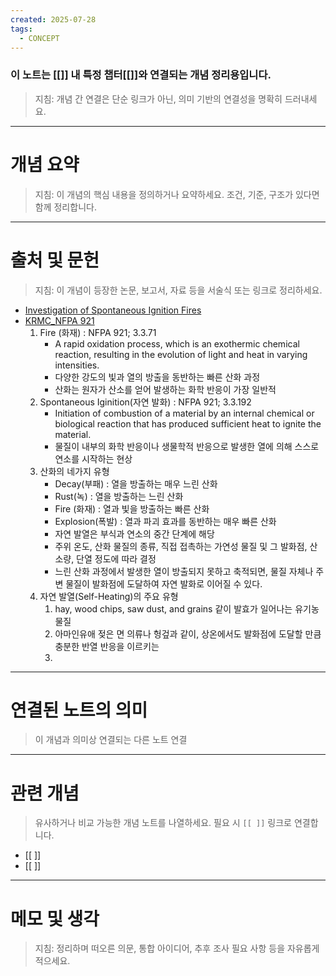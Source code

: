 ```yaml
---
created: 2025-07-28
tags:
  - CONCEPT
---
```

### 이 노트는 [[]] 내 특정 챕터[[]]와 연결되는 개념 정리용입니다.  
> 지침: 개념 간 연결은 단순 링크가 아닌, 의미 기반의 연결성을 명확히 드러내세요.  
---

# 개념 요약  
> 지침: 이 개념의 핵심 내용을 정의하거나 요약하세요. 조건, 기준, 구조가 있다면 함께 정리합니다.








---

# 출처 및 문헌  
> 지침: 이 개념이 등장한 논문, 보고서, 자료 등을 서술식 또는 링크로 정리하세요.

- [Investigation of Spontaneous Ignition Fires](https://southernloss.com/investigation-spontaneous-ignition-fires/)
- [KRMC_NFPA 921](https://www.greenwhistle.net/nfpa-921/safety-health/)
	1. Fire (화재) : NFPA 921; 3.3.71
		-  A rapid oxidation process, which is an exothermic chemical reaction, resulting in the evolution of light and heat in varying intensities.
		- 다양한 강도의 빛과 열의 방출을 동반하는 빠른 산화 과정
		- 산화는 원자가 산소를 얻어 발생하는 화학 반응이 가장 일반적
	2. Spontaneous Iginition(자연 발화) : NFPA 921; 3.3.192
		- Initiation of combustion of a material by an internal chemical or biological reaction that has produced sufficient heat to ignite the material.
		- 물질이 내부의 화학 반응이나 생물학적 반응으로 발생한 열에 의해 스스로 연소를 시작하는 현상
	3. 산화의 네가지 유형
		- Decay(부패) : 열을 방출하는 매우 느린 산화
		- Rust(녹) : 열을 방출하는 느린 산화
		- Fire (화재) : 열과 빛을 방출하는 빠른 산화
		- Explosion(폭발) : 열과 파괴 효과를 동반하는 매우 빠른 산화
		- 자연 발열은 부식과 연소의 중간 단계에 해당
		- 주위 온도, 산화 물질의 종류, 직접 접촉하는 가연성 물질 및 그 발화점, 산소량, 단열 정도에 따라 결정
		- 느린 산화 과정에서 발생한 열이 방출되지 못하고 축적되면, 물질 자체나 주변 물질이 발화점에 도달하여 자연 발화로 이어질 수 있다. 
	4.  자연 발열(Self-Heating)의 주요 유형
		1. hay, wood chips, saw dust, and grains 같이 발효가 일어나는 유기농 물질
		2. 아마인유애 젖은 면 의류나 헝겊과 같이, 상온에서도 발화점에 도달할 만큼 충분한 반열 반응을 이르키는 
		3. 
---

# 연결된 노트의 의미  
> 이 개념과 의미상 연결되는 다른 노트 연결

---

# 관련 개념  
> 유사하거나 비교 가능한 개념 노트를 나열하세요. 필요 시 `[[ ]]` 링크로 연결합니다.

- [[ ]]
- [[ ]]

---

# 메모 및 생각  
> 지침: 정리하며 떠오른 의문, 통합 아이디어, 추후 조사 필요 사항 등을 자유롭게 적으세요.

